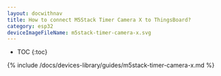 ```yaml
---
layout: docwithnav
title: How to connect M5Stack Timer Camera X to ThingsBoard?
category: esp32
deviceImageFileName: m5stack-timer-camera-x.svg
---
```


* TOC
{:toc}

{% include /docs/devices-library/guides/m5stack-timer-camera-x.md %}
